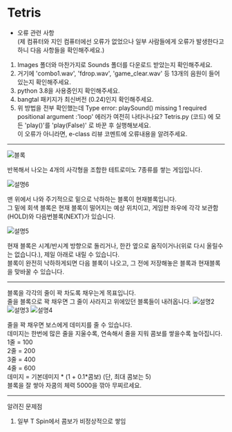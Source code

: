 # Tetris

* 오류 관련 사항  
(제 컴퓨터와 지인 컴퓨터에선 오류가 없었으나 일부 사람들에게 오류가 발생한다고 하니 다음 사항들을 확인해주세요.)  
1. Images 폴더와 마찬가지로 Sounds 폴더를 다운로드 받았는지 확인해주세요.
2. 거기에 'combo1.wav', 'fdrop.wav', 'game_clear.wav' 등 13개의 음원이 들어있는지 확인해주세요.
3. python 3.8을 사용중인지 확인해주세요.
4. bangtal 패키지가 최신버전 (0.24)인지 확인해주세요.
5. 위 방법을 전부 확인했는데 Type error: playSound() missing 1 required positional argument :'loop' 에러가 여전히 나타나나요?
Tetris.py (코드) 에 모든 'play()'를 'play(False)' 로 바꾼 후 실행해보세요.  
이 오류가 아니라면, e-class 리뷰 코멘트에 오류내용을 알려주세요.  

---

  
![블록](https://user-images.githubusercontent.com/63161899/96385307-0208d300-11ce-11eb-902c-6b349ae60143.png)


반복해서 나오는 4개의 사각형을 조합한 테트로미노 7종류를 쌓는 게임입니다.

![설명6](https://user-images.githubusercontent.com/63161899/96385248-a2aac300-11cd-11eb-8b3f-603168da9168.PNG)

맨 위에서 나와 주기적으로 밑으로 낙하하는 블록이 현재블록입니다.  
그 밑에 회색 블록은 현재 블록이 떨어지는 예상 위치이고, 게임판 좌우에 각각 보관함(HOLD)와 다음번블록(NEXT)가 있습니다.

![설명5](https://user-images.githubusercontent.com/63161899/96385246-a2aac300-11cd-11eb-91a5-9358919179f4.PNG)

현재 블록은 시계/반시계 방향으로 돌리거나, 한칸 옆으로 움직이거나(위로 다시 올릴수는 없습니다.), 제일 아래로 내릴 수 있습니다.  
블록이 완전히 낙하하게되면 다음 블록이 나오고, 그 전에 저장해놓은 블록과 현재블록을 맞바꿀 수 있습니다.

---

블록을 각각의 줄이 꽉 차도록 채우는게 목표입니다.  
줄을 블록으로 꽉 채우면 그 줄이 사라지고 위에있던 블록들이 내려옵니다.
![설명2](https://user-images.githubusercontent.com/63161899/96385243-a1799600-11cd-11eb-91ec-3fd99601ec29.PNG)
![설명3](https://user-images.githubusercontent.com/63161899/96385244-a1799600-11cd-11eb-8384-4d1063f571a6.PNG)
![설명4](https://user-images.githubusercontent.com/63161899/96385245-a2122c80-11cd-11eb-9382-0fc3953f3433.PNG)

줄을 꽉 채우면 보스에게 데미지를 줄 수 있습니다.  
데미지는 한번에 많은 줄을 지울수록, 연속해서 줄을 지워 콤보를 쌓을수록 높아집니다.  
1줄 = 100  
2줄 = 200  
3줄 = 400  
4줄 = 600  
데미지 = 기본데미지 * (1 + 0.1*콤보) (단, 최대 콤보는 5)  
블록을 잘 쌓아 자쿰의 체력 5000을 깎아 무찌르세요.

---

알려진 문제점  
1. 일부 T Spin에서 콤보가 비정상적으로 쌓임
